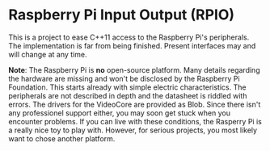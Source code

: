 # Raspberry Pi Input Output (RPIO)

This is a project to ease C++11 access to the Raspberry Pi's peripherals. The implementation is far from being finished. Present interfaces may and will change at any time.

**Note**: The Raspberry Pi is **no** open-source platform. Many details regarding the hardware are missing and won't be disclosed by the Raspberry Pi Foundation. This starts already with simple electric characteristics. The peripherals are not described in depth and the datasheet is riddled with errors. The drivers for the VideoCore are provided as Blob. Since there isn't any professionel support either, you may soon get stuck when you encounter problems. If you can live with these conditions, the Rasperry Pi is a really nice toy to play with. However, for serious projects, you most likely want to chose another platform.

